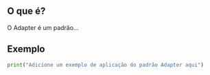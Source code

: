 
## O que é?
O Adapter é um padrão...

## Exemplo
```python
print("Adicione um exemplo de aplicação do padrão Adapter aqui")
```